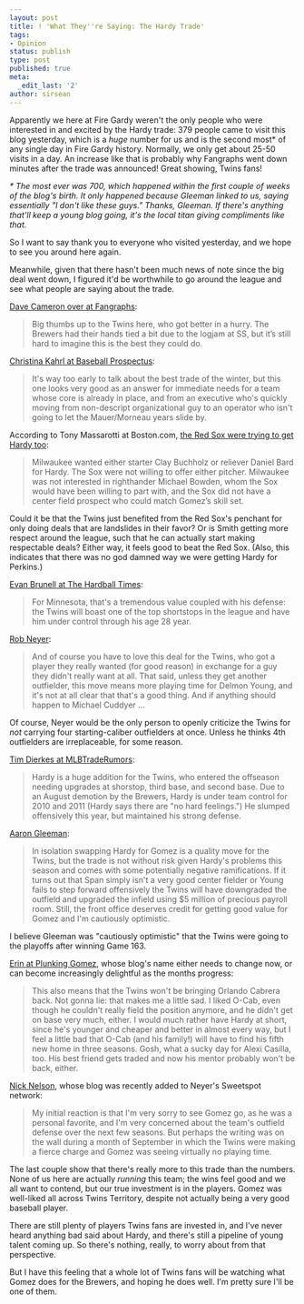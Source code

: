 ```yaml
---
layout: post
title: ! 'What They''re Saying: The Hardy Trade'
tags:
- Opinion
status: publish
type: post
published: true
meta:
  _edit_last: '2'
author: sirsean
---
```

Apparently we here at Fire Gardy weren't the only people who were interested in and excited by the Hardy trade: 379 people came to visit this blog yesterday, which is a _huge_ number for us and is the second most* of any single day in Fire Gardy history. Normally, we only get about 25-50 visits in a day. An increase like that is probably why Fangraphs went down minutes after the trade was announced! Great showing, Twins fans!

_* The most ever was 700, which happened within the first couple of weeks of the blog's birth. It only happened because Gleeman linked to us, saying essentially "I don't like these guys." Thanks, Gleeman. If there's anything that'll keep a young blog going, it's the local titan giving compliments like that._

So I want to say thank you to everyone who visited yesterday, and we hope to see you around here again.

Meanwhile, given that there hasn't been much news of note since the big deal went down, I figured it'd be worthwhile to go around the league and see what people are saying about the trade.

[Dave Cameron over at Fangraphs](http://www.fangraphs.com/blogs/index.php/hardy-to-the-twins):

> Big thumbs up to the Twins here, who got better in a hurry. The Brewers had their hands tied a bit due to the logjam at SS, but it’s still hard to imagine this is the best they could do.

[Christina Kahrl at Baseball Prospectus](http://www.baseballprospectus.com/article.php?articleid=9749):

> It's way too early to talk about the best trade of the winter, but this one looks very good as an answer for immediate needs for a team whose core is already in place, and from an executive who's quickly moving from non-descript organizational guy to an operator who isn't going to let the Mauer/Morneau years slide by.

According to Tony Massarotti at Boston.com, [the Red Sox were trying to get Hardy too](http://www.boston.com/sports/baseball/redsox/extras/extra_bases/2009/11/sox_were_in_on.html):

> Milwaukee wanted either starter Clay Buchholz or reliever Daniel Bard for Hardy. The Sox were not willing to offer either pitcher. Milwaukee was not interested in righthander Michael Bowden, whom the Sox would have been willing to part with, and the Sox did not have a center field prospect who could match Gomez’s skill set.

Could it be that the Twins just benefited from the Red Sox's penchant for only doing deals that are landslides in their favor? Or is Smith getting more respect around the league, such that he can actually start making respectable deals? Either way, it feels good to beat the Red Sox. (Also, this indicates that there was no god damned way we were getting Hardy for Perkins.)

[Evan Brunell at The Hardball Times](http://www.hardballtimes.com/main/blog_article/twins-strike-for-j.j.-hardy/):

> For Minnesota, that's a tremendous value coupled with his defense: the Twins will boast one of the top shortstops in the league and have him under control through his age 28 year.

[Rob Neyer](http://espn.go.com/blog/sweetspot/post/_/id/1257/twins-and-brewers-both-do-well):

> And of course you have to love this deal for the Twins, who got a player they really wanted (for good reason) in exchange for a guy they didn't really want at all. That said, unless they get another outfielder, this move means more playing time for Delmon Young, and it's not at all clear that that's a good thing. And if anything should happen to Michael Cuddyer ...

Of course, Neyer would be the only person to openly criticize the Twins for _not_ carrying four starting-caliber outfielders at once. Unless he thinks 4th outfielders are irreplaceable, for some reason.

[Tim Dierkes at MLBTradeRumors](http://www.mlbtraderumors.com/2009/11/twins-acquire-jj-hardy.html):

> Hardy is a huge addition for the Twins, who entered the offseason needing upgrades at shorstop, third base, and second base.  Due to an August demotion by the Brewers, Hardy is under team control for 2010 and 2011 (Hardy says there are "no hard feelings.")  He slumped offensively this year, but maintained his strong defense.

[Aaron Gleeman](http://www.aarongleeman.com/2009_11_01_baseballblog_archive.html#2370811068416493477):

> In isolation swapping Hardy for Gomez is a quality move for the Twins, but the trade is not without risk given Hardy's problems this season and comes with some potentially negative ramifications. If it turns out that Span simply isn't a very good center fielder or Young fails to step forward offensively the Twins will have downgraded the outfield and upgraded the infield using $5 million of precious payroll room. Still, the front office deserves credit for getting good value for Gomez and I'm cautiously optimistic.

I believe Gleeman was "cautiously optimistic" that the Twins were going to the playoffs after winning Game 163.

[Erin at Plunking Gomez](http://plunking-gomez.blogspot.com/2009/11/goodbye-go-go-sniff-this-blogger-is.html), whose blog's name either needs to change now, or can become increasingly delightful as the months progress:

> This also means that the Twins won't be bringing Orlando Cabrera back.  Not gonna lie:  that makes me a little sad.  I liked O-Cab, even though he couldn't really field the position anymore, and he didn't get on base very much, either.  I would much rather have Hardy at short, since he's younger and cheaper and better in almost every way, but I feel a little bad that O-Cab (and his family!) will have to find his fifth new home in three seasons.  Gosh, what a sucky day for Alexi Casilla, too.  His best friend gets traded and now his mentor probably won't be back, either.

[Nick Nelson](http://www.nickstwinsblog.com/2009/11/twins-trade-gomez-for-hardy.html), whose blog was recently added to Neyer's Sweetspot network:

> My initial reaction is that I'm very sorry to see Gomez go, as he was a personal favorite, and I'm very concerned about the team's outfield defense over the next few seasons. But perhaps the writing was on the wall during a month of September in which the Twins were making a fierce charge and Gomez was seeing virtually no playing time.

The last couple show that there's really more to this trade than the numbers. None of us here are actually _running_ this team; the wins feel good and we all want to contend, but our true investment is in the players. Gomez was well-liked all across Twins Territory, despite not actually being a very good baseball player.

There are still plenty of players Twins fans are invested in, and I've never heard anything bad said about Hardy, and there's still a pipeline of young talent coming up. So there's nothing, really, to worry about from that perspective.

But I have this feeling that a whole lot of Twins fans will be watching what Gomez does for the Brewers, and hoping he does well. I'm pretty sure I'll be one of them.
